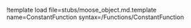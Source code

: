 !template load file=stubs/moose_object.md.template name=ConstantFunction syntax=/Functions/ConstantFunction